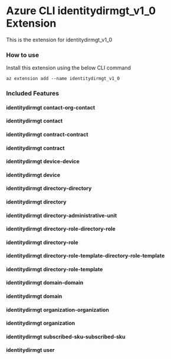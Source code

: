 # Azure CLI identitydirmgt_v1_0 Extension #
This is the extension for identitydirmgt_v1_0

### How to use ###
Install this extension using the below CLI command
```
az extension add --name identitydirmgt_v1_0
```

### Included Features ###
#### identitydirmgt contact-org-contact ####
#### identitydirmgt contact ####
#### identitydirmgt contract-contract ####
#### identitydirmgt contract ####
#### identitydirmgt device-device ####
#### identitydirmgt device ####
#### identitydirmgt directory-directory ####
#### identitydirmgt directory ####
#### identitydirmgt directory-administrative-unit ####
#### identitydirmgt directory-role-directory-role ####
#### identitydirmgt directory-role ####
#### identitydirmgt directory-role-template-directory-role-template ####
#### identitydirmgt directory-role-template ####
#### identitydirmgt domain-domain ####
#### identitydirmgt domain ####
#### identitydirmgt organization-organization ####
#### identitydirmgt organization ####
#### identitydirmgt subscribed-sku-subscribed-sku ####
#### identitydirmgt user ####